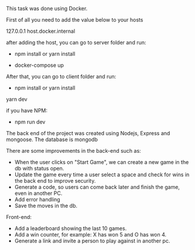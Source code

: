 This task was done using Docker.

First of all you need to add the value below to your hosts

127.0.0.1 host.docker.internal

after adding the host, you can go to server folder and run:
- npm install or yarn install

- docker-compose up  

After that, you can go to client folder and run:
- npm install or yarn install

yarn dev

if you have NPM:
- npm run dev

The back end of the project was created using Nodejs, Express and mongoose. The database is mongodb

There are some improvements in the back-end such as:
- When the user clicks on "Start Game", we can create a new game in the db with status open.
- Update the game every time a user select a space and check for wins in the back end to improve security.
- Generate a code, so users can come back later and finish the game, even in another PC.
- Add error handling  
- Save the moves in the db.

Front-end:
- Add a leaderboard showing the last 10 games.
- Add a win counter, for example: X has won 5 and O has won 4.
- Generate a link and invite a person to play against in another pc.
